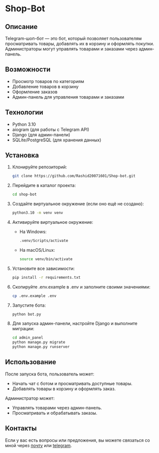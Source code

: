 # Shop-Bot

## Описание
Telegram-шоп-бот — это бот, который позволяет пользователям просматривать товары, добавлять их в корзину и оформлять покупки. Администраторы могут управлять товарами и заказами через админ-панель.

## Возможности
- Просмотр товаров по категориям
- Добавление товаров в корзину
- Оформление заказов
- Админ-панель для управления товарами и заказами

## Технологии
- Python 3.10
- aiogram (для работы с Telegram API)
- Django (для админ-панели)
- SQLite/PostgreSQL (для хранения данных)

## Установка

1. Клонируйте репозиторий:

   ```bash
   git clone https://github.com/Rashid20071601/Shop-bot.git
   ```

2. Перейдите в каталог проекта:

   ```bash
   cd shop-bot
   ```

3. Создайте виртуальное окружение (если оно ещё не создано):

   ```bash
   python3.10 -m venv venv
   ```

4. Активируйте виртуальное окружение:

   - На Windows:

     ```bash
     .venv/Scripts/activate
     ```

   - На macOS/Linux:

     ```bash
     source venv/bin/activate
     ```

5. Установите все зависимости:

   ```bash
   pip install -r requirements.txt
   ```

6. Скопируйте .env.example в .env и заполните своими значениями:
   ```bash
   cp .env.example .env
   ```

7. Запустите бота:

   ```bash
   python bot.py
   ```

8. Для запуска админ-панели, настройте Django и выполните миграции:

   ```bash
   cd admin_panel
   python manage.py migrate
   python manage.py runserver
   ```

## Использование

После запуска бота, пользователь может:
- Начать чат с ботом и просматривать доступные товары.
- Добавлять товары в корзину и оформлять заказ.

Администратор может:
- Управлять товарами через админ-панель.
- Просматривать и обрабатывать заказы.

## Контакты
Если у вас есть вопросы или предложения, вы можете связаться со мной через [почту](mailto:rash20071601@gmail.com) или [telegram](https://t.me/Rashid_20071601).
